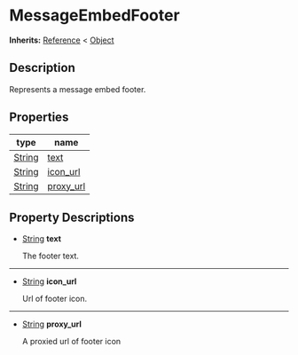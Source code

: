   
# MessageEmbedFooter
  
**Inherits:** [Reference](https://docs.godotengine.org/en/3.5/classes/class_reference.html) < [Object](https://docs.godotengine.org/en/3.5/classes/class_object.html)  
  
  
## Description
  
Represents a message embed footer.  
  
## Properties
  
| type                                                                    | name                              |
|-------------------------------------------------------------------------|-----------------------------------|
| [String](https://docs.godotengine.org/en/3.5/classes/class_string.html) | [text](#property-text)            |
| [String](https://docs.godotengine.org/en/3.5/classes/class_string.html) | [icon\_url](#property-icon-url)   |
| [String](https://docs.godotengine.org/en/3.5/classes/class_string.html) | [proxy\_url](#property-proxy-url) |  
  
## Property Descriptions
  
- <a name="property-text"></a>[String](https://docs.godotengine.org/en/3.5/classes/class_string.html) **text**  
  
	The footer text.  
________________

- <a name="property-icon-url"></a>[String](https://docs.godotengine.org/en/3.5/classes/class_string.html) **icon_url**  
  
	Url of footer icon.  
________________

- <a name="property-proxy-url"></a>[String](https://docs.godotengine.org/en/3.5/classes/class_string.html) **proxy_url**  
  
	A proxied url of footer icon
  
